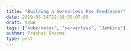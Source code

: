 ```yaml
---
title: "Building a Serverless Rss Feedreader"
date: 2019-08-14T22:33:50-07:00
draft: true
tags: ["kubernetes", "serverless", "Jenkins"]
author: Prabhat Sharma
type: post
---
```


